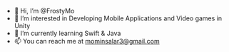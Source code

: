 - 👋 Hi, I’m @FrostyMo
- 👀 I’m interested in Developing Mobile Applications and Video games in Unity
- 🌱 I’m currently learning Swift & Java
- 📫 You can reach me at mominsalar3@gmail.com

<!---
FrostyMo/FrostyMo is a ✨ special ✨ repository because its `README.md` (this file) appears on your GitHub profile.
You can click the Preview link to take a look at your changes.
--->
